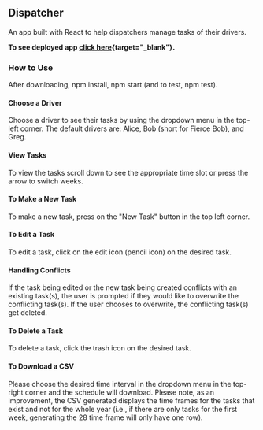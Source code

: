 ## Dispatcher
An app built with React to help dispatchers manage tasks of their drivers.

**To see deployed app [click here](https://truck-dispatcher.herokuapp.com/){target="_blank"}.**

### How to Use
After downloading, npm install, npm start (and to test, npm test).
#### Choose a Driver
Choose a driver to see their tasks by using the dropdown menu in the top-left corner. The default drivers are: Alice, Bob (short for Fierce Bob), and Greg.
#### View Tasks
To view the tasks scroll down to see the appropriate time slot or press the arrow to switch weeks.
#### To Make a New Task
To make a new task, press on the "New Task" button in the top left corner.
#### To Edit a Task
To edit a task, click on the edit icon (pencil icon) on the desired task.
#### Handling Conflicts
If the task being edited or the new task being created conflicts with an existing task(s), the user is prompted if they would like to overwrite the conflicting task(s). If the user chooses to overwrite, the conflicting task(s) get deleted.
#### To Delete a Task
To delete a task, click the trash icon on the desired task.
#### To Download a CSV 
Please choose the desired time interval in the dropdown menu in the top-right corner and the schedule will download. Please note, as an improvement, the CSV generated displays the time frames for the tasks that exist and not for the whole year (i.e., if there are only tasks for the first week, generating the 28 time frame will only have one row).





